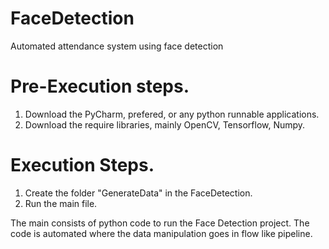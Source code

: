 # FaceDetection
Automated attendance system using face detection 

# Pre-Execution steps.
1. Download the PyCharm, prefered, or any python runnable applications.
2. Download the require libraries, mainly OpenCV, Tensorflow, Numpy.

# Execution Steps.
1. Create the folder "GenerateData" in the FaceDetection.
2. Run the main file.

The main consists of python code to run the Face Detection project. 
The code is automated where the data manipulation goes in flow like pipeline.


